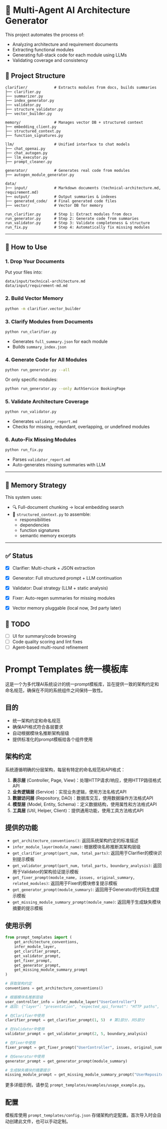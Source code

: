 # 🧠 Multi-Agent AI Architecture Generator

This project automates the process of:
- Analyzing architecture and requirement documents
- Extracting functional modules
- Generating full-stack code for each module using LLMs
- Validating coverage and consistency

## 🧩 Project Structure

```
clarifier/            # Extracts modules from docs, builds summaries
├── clarifier.py
├── summarizer.py
├── index_generator.py
├── validator.py
├── structure_validator.py
├── vector_builder.py

memory/               # Manages vector DB + structured context
├── embedding_client.py
├── structured_context.py
├── function_signatures.py

llm/                  # Unified interface to chat models
├── chat_openai.py
├── chat_autogen.py
├── llm_executor.py
├── prompt_cleaner.py

generator/            # Generates real code from modules
├── autogen_module_generator.py

data/
├── input/            # Markdown documents (technical-architecture.md, requirement.md)
├── output/           # Output summaries & indexes
├── generated_code/   # Final generated code files
├── vector/           # Vector DB for memory

run_clarifier.py      # Step 1: Extract modules from docs
run_generator.py      # Step 2: Generate code from summaries
run_validator.py      # Step 3: Validate completeness & structure
run_fix.py            # Step 4: Automatically fix missing modules
```

---

## 🚀 How to Use

### 1. Drop Your Documents
Put your files into:
```
data/input/technical-architecture.md
data/input/requirement-md.md
```

### 2. Build Vector Memory
```bash
python -m clarifier.vector_builder
```

### 3. Clarify Modules from Documents
```bash
python run_clarifier.py
```
- Generates `full_summary.json` for each module
- Builds `summary_index.json`

### 4. Generate Code for All Modules
```bash
python run_generator.py --all
```
Or only specific modules:
```bash
python run_generator.py --only AuthService BookingPage
```

### 5. Validate Architecture Coverage
```bash
python run_validator.py
```
- Generates `validator_report.md`
- Checks for missing, redundant, overlapping, or undefined modules

### 6. Auto-Fix Missing Modules
```bash
python run_fix.py
```
- Parses `validator_report.md`
- Auto-generates missing summaries with LLM

---

## 🧠 Memory Strategy
This system uses:
- 🔍 Full-document chunking → local embedding search
- 🧠 `structured_context.py` to assemble:
  - responsibilities
  - dependencies
  - function signatures
  - semantic memory excerpts

---

## ✅ Status
- [x] Clarifier: Multi-chunk + JSON extraction
- [x] Generator: Full structured prompt + LLM continuation
- [x] Validator: Dual strategy (LLM + static analysis)
- [x] Fixer: Auto-regen summaries for missing modules
- [x] Vector memory pluggable (local now, 3rd party later)


## 🧩 TODO
- [ ] UI for summary/code browsing
- [ ] Code quality scoring and lint fixes
- [ ] Agent-based multi-round refinement

# Prompt Templates 统一模板库

这是一个为多代理AI系统设计的统一prompt模板库，旨在提供一致的架构约定和命名规范，确保在不同的系统组件之间保持一致性。

## 目的

- 统一架构约定和命名规范
- 确保API格式符合各层要求
- 自动根据模块名推断架构层级
- 提供标准化的prompt模板给各个组件使用

## 架构约定

系统遵循明确的分层架构，每层有特定的命名规范和API格式：

1. **表示层** (Controller, Page, View)：处理HTTP请求/响应，使用HTTP路径格式API
2. **业务逻辑层** (Service)：实现业务逻辑，使用方法名格式API
3. **数据访问层** (Repository, DAO)：数据库交互，使用数据操作方法格式API
4. **模型层** (Model, Entity, Schema)：定义数据结构，使用属性和方法格式API
5. **工具层** (Util, Helper, Client)：提供通用功能，使用工具方法格式API

## 提供的功能

- `get_architecture_conventions()`: 返回系统架构约定的标准描述
- `infer_module_layer(module_name)`: 根据模块名称推断其架构层级
- `get_clarifier_prompt(part_num, total_parts)`: 返回用于Clarifier的模块识别提示模板
- `get_validator_prompt(part_num, total_parts, boundary_analysis)`: 返回用于Validator的架构验证提示模板
- `get_fixer_prompt(module_name, issues, original_summary, related_modules)`: 返回用于Fixer的模块修复提示模板
- `get_generator_prompt(module_summary)`: 返回用于Generator的代码生成提示模板
- `get_missing_module_summary_prompt(module_name)`: 返回用于生成缺失模块摘要的提示模板

## 使用示例

```python
from prompt_templates import (
    get_architecture_conventions,
    infer_module_layer,
    get_clarifier_prompt,
    get_validator_prompt,
    get_fixer_prompt,
    get_generator_prompt,
    get_missing_module_summary_prompt
)

# 获取架构约定
conventions = get_architecture_conventions()

# 根据模块名推断层级
user_controller_info = infer_module_layer("UserController")
# 返回: {"layer": "presentation", "expected_api_format": "HTTP paths", ...}

# 在Clarifier中使用
clarifier_prompt = get_clarifier_prompt(1, 5)  # 第1部分，共5部分

# 在Validator中使用
validator_prompt = get_validator_prompt(2, 5, boundary_analysis)

# 在Fixer中使用
fixer_prompt = get_fixer_prompt("UserController", issues, original_summary)

# 在Generator中使用
generator_prompt = get_generator_prompt(module_summary)

# 生成缺失模块的摘要提示
missing_module_prompt = get_missing_module_summary_prompt("UserRepository")
```

更多详细示例，请参见 `prompt_templates/examples/usage_example.py`。

## 配置

模板库使用 `prompt_templates/config.json` 存储架构约定配置。首次导入时会自动创建此文件，也可以手动定制。
